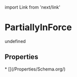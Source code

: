 import Link from 'next/link'
# PartiallyInForce

undefined

## Properties

<Grid>
* [](/Properties/Schema.org/)

</Grid>

